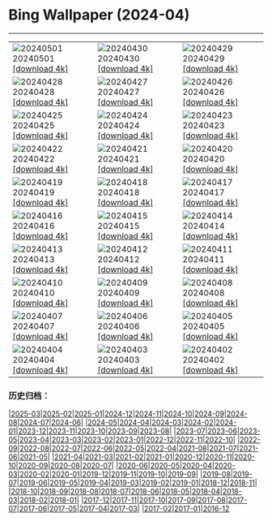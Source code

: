 # Bing Wallpaper (2024-04)
**************

<table><tr><td><img class="wallpaper" src="https://www.bing.com/th?id=OHR.HawaiianLei_IT-IT8543155647_1920x1080.jpg" alt="20240501"> 20240501 <a href="https://www.bing.com/th?id=OHR.HawaiianLei_IT-IT8543155647_UHD.jpg">[download 4k]</a></td><td><img class="wallpaper" src="https://www.bing.com/th?id=OHR.CheetahRain_IT-IT8393286525_1920x1080.jpg" alt="20240430"> 20240430 <a href="https://www.bing.com/th?id=OHR.CheetahRain_IT-IT8393286525_UHD.jpg">[download 4k]</a></td><td><img class="wallpaper" src="https://www.bing.com/th?id=OHR.TulouFujian_IT-IT7939512907_1920x1080.jpg" alt="20240429"> 20240429 <a href="https://www.bing.com/th?id=OHR.TulouFujian_IT-IT7939512907_UHD.jpg">[download 4k]</a></td></tr><tr><td><img class="wallpaper" src="https://www.bing.com/th?id=OHR.GuadalupeTexas_IT-IT7610169822_1920x1080.jpg" alt="20240428"> 20240428 <a href="https://www.bing.com/th?id=OHR.GuadalupeTexas_IT-IT7610169822_UHD.jpg">[download 4k]</a></td><td><img class="wallpaper" src="https://www.bing.com/th?id=OHR.LeucisticHummingbird_IT-IT7331627780_1920x1080.jpg" alt="20240427"> 20240427 <a href="https://www.bing.com/th?id=OHR.LeucisticHummingbird_IT-IT7331627780_UHD.jpg">[download 4k]</a></td><td><img class="wallpaper" src="https://www.bing.com/th?id=OHR.KalalochTree_IT-IT7011475645_1920x1080.jpg" alt="20240426"> 20240426 <a href="https://www.bing.com/th?id=OHR.KalalochTree_IT-IT7011475645_UHD.jpg">[download 4k]</a></td></tr><tr><td><img class="wallpaper" src="https://www.bing.com/th?id=OHR.LiberationOfItaly_IT-IT5702803658_1920x1080.jpg" alt="20240425"> 20240425 <a href="https://www.bing.com/th?id=OHR.LiberationOfItaly_IT-IT5702803658_UHD.jpg">[download 4k]</a></td><td><img class="wallpaper" src="https://www.bing.com/th?id=OHR.TrilliumOntario_IT-IT6051725546_1920x1080.jpg" alt="20240424"> 20240424 <a href="https://www.bing.com/th?id=OHR.TrilliumOntario_IT-IT6051725546_UHD.jpg">[download 4k]</a></td><td><img class="wallpaper" src="https://www.bing.com/th?id=OHR.TrinityDublin_IT-IT5100279268_1920x1080.jpg" alt="20240423"> 20240423 <a href="https://www.bing.com/th?id=OHR.TrinityDublin_IT-IT5100279268_UHD.jpg">[download 4k]</a></td></tr><tr><td><img class="wallpaper" src="https://www.bing.com/th?id=OHR.EarthDayTurtle_IT-IT4132854501_1920x1080.jpg" alt="20240422"> 20240422 <a href="https://www.bing.com/th?id=OHR.EarthDayTurtle_IT-IT4132854501_UHD.jpg">[download 4k]</a></td><td><img class="wallpaper" src="https://www.bing.com/th?id=OHR.CadesCove_IT-IT3109778366_1920x1080.jpg" alt="20240421"> 20240421 <a href="https://www.bing.com/th?id=OHR.CadesCove_IT-IT3109778366_UHD.jpg">[download 4k]</a></td><td><img class="wallpaper" src="https://www.bing.com/th?id=OHR.YellowstoneGeyser_IT-IT0943670017_1920x1080.jpg" alt="20240420"> 20240420 <a href="https://www.bing.com/th?id=OHR.YellowstoneGeyser_IT-IT0943670017_UHD.jpg">[download 4k]</a></td></tr><tr><td><img class="wallpaper" src="https://www.bing.com/th?id=OHR.PerugiaPriori_IT-IT0077173597_1920x1080.jpg" alt="20240419"> 20240419 <a href="https://www.bing.com/th?id=OHR.PerugiaPriori_IT-IT0077173597_UHD.jpg">[download 4k]</a></td><td><img class="wallpaper" src="https://www.bing.com/th?id=OHR.AvilaSpain_IT-IT3101409748_1920x1080.jpg" alt="20240418"> 20240418 <a href="https://www.bing.com/th?id=OHR.AvilaSpain_IT-IT3101409748_UHD.jpg">[download 4k]</a></td><td><img class="wallpaper" src="https://www.bing.com/th?id=OHR.SpringCub_IT-IT3204058586_1920x1080.jpg" alt="20240417"> 20240417 <a href="https://www.bing.com/th?id=OHR.SpringCub_IT-IT3204058586_UHD.jpg">[download 4k]</a></td></tr><tr><td><img class="wallpaper" src="https://www.bing.com/th?id=OHR.UnionSquareNYC_IT-IT3337017060_1920x1080.jpg" alt="20240416"> 20240416 <a href="https://www.bing.com/th?id=OHR.UnionSquareNYC_IT-IT3337017060_UHD.jpg">[download 4k]</a></td><td><img class="wallpaper" src="https://www.bing.com/th?id=OHR.RedBallBelgium_IT-IT3409084305_1920x1080.jpg" alt="20240415"> 20240415 <a href="https://www.bing.com/th?id=OHR.RedBallBelgium_IT-IT3409084305_UHD.jpg">[download 4k]</a></td><td><img class="wallpaper" src="https://www.bing.com/th?id=OHR.AloneSole_IT-IT3498476071_1920x1080.jpg" alt="20240414"> 20240414 <a href="https://www.bing.com/th?id=OHR.AloneSole_IT-IT3498476071_UHD.jpg">[download 4k]</a></td></tr><tr><td><img class="wallpaper" src="https://www.bing.com/th?id=OHR.SpringApple_IT-IT3617593822_1920x1080.jpg" alt="20240413"> 20240413 <a href="https://www.bing.com/th?id=OHR.SpringApple_IT-IT3617593822_UHD.jpg">[download 4k]</a></td><td><img class="wallpaper" src="https://www.bing.com/th?id=OHR.SunsetArchesNP_IT-IT3537789525_1920x1080.jpg" alt="20240412"> 20240412 <a href="https://www.bing.com/th?id=OHR.SunsetArchesNP_IT-IT3537789525_UHD.jpg">[download 4k]</a></td><td><img class="wallpaper" src="https://www.bing.com/th?id=OHR.DragonWaterfall_IT-IT3577761002_1920x1080.jpg" alt="20240411"> 20240411 <a href="https://www.bing.com/th?id=OHR.DragonWaterfall_IT-IT3577761002_UHD.jpg">[download 4k]</a></td></tr><tr><td><img class="wallpaper" src="https://www.bing.com/th?id=OHR.OwlSiblings_IT-IT3656877654_1920x1080.jpg" alt="20240410"> 20240410 <a href="https://www.bing.com/th?id=OHR.OwlSiblings_IT-IT3656877654_UHD.jpg">[download 4k]</a></td><td><img class="wallpaper" src="https://www.bing.com/th?id=OHR.SardiniaSalt_IT-IT3748947428_1920x1080.jpg" alt="20240409"> 20240409 <a href="https://www.bing.com/th?id=OHR.SardiniaSalt_IT-IT3748947428_UHD.jpg">[download 4k]</a></td><td><img class="wallpaper" src="https://www.bing.com/th?id=OHR.HedgehogMeadow_IT-IT3829622276_1920x1080.jpg" alt="20240408"> 20240408 <a href="https://www.bing.com/th?id=OHR.HedgehogMeadow_IT-IT3829622276_UHD.jpg">[download 4k]</a></td></tr><tr><td><img class="wallpaper" src="https://www.bing.com/th?id=OHR.BeaverDenali_IT-IT3876501341_1920x1080.jpg" alt="20240407"> 20240407 <a href="https://www.bing.com/th?id=OHR.BeaverDenali_IT-IT3876501341_UHD.jpg">[download 4k]</a></td><td><img class="wallpaper" src="https://www.bing.com/th?id=OHR.JapanHimeji_IT-IT3790659701_1920x1080.jpg" alt="20240406"> 20240406 <a href="https://www.bing.com/th?id=OHR.JapanHimeji_IT-IT3790659701_UHD.jpg">[download 4k]</a></td><td><img class="wallpaper" src="https://www.bing.com/th?id=OHR.BahamasSpace_IT-IT0834278033_1920x1080.jpg" alt="20240405"> 20240405 <a href="https://www.bing.com/th?id=OHR.BahamasSpace_IT-IT0834278033_UHD.jpg">[download 4k]</a></td></tr><tr><td><img class="wallpaper" src="https://www.bing.com/th?id=OHR.DolomitesSeiserAlm_IT-IT7507692792_1920x1080.jpg" alt="20240404"> 20240404 <a href="https://www.bing.com/th?id=OHR.DolomitesSeiserAlm_IT-IT7507692792_UHD.jpg">[download 4k]</a></td><td><img class="wallpaper" src="https://www.bing.com/th?id=OHR.KyrgyzstanRainbow_IT-IT9404693194_1920x1080.jpg" alt="20240403"> 20240403 <a href="https://www.bing.com/th?id=OHR.KyrgyzstanRainbow_IT-IT9404693194_UHD.jpg">[download 4k]</a></td><td><img class="wallpaper" src="https://www.bing.com/th?id=OHR.JutlandSpring_IT-IT3723976885_1920x1080.jpg" alt="20240402"> 20240402 <a href="https://www.bing.com/th?id=OHR.JutlandSpring_IT-IT3723976885_UHD.jpg">[download 4k]</a></td></tr></table>

### 历史归档：

|[2025-03](/../2025-03/2025-03.md)|[2025-02](/../2025-02/2025-02.md)|[2025-01](/../2025-01/2025-01.md)|[2024-12](/../2024-12/2024-12.md)|[2024-11](/../2024-11/2024-11.md)|[2024-10](/../2024-10/2024-10.md)|[2024-09](/../2024-09/2024-09.md)|[2024-08](/../2024-08/2024-08.md)|[2024-07](/../2024-07/2024-07.md)|[2024-06](/../2024-06/2024-06.md)|
|[2024-05](/../2024-05/2024-05.md)|[2024-04](/2024-04.md)|[2024-03](/../2024-03/2024-03.md)|[2024-02](/../2024-02/2024-02.md)|[2024-01](/../2024-01/2024-01.md)|[2023-12](/../2023-12/2023-12.md)|[2023-11](/../2023-11/2023-11.md)|[2023-10](/../2023-10/2023-10.md)|[2023-09](/../2023-09/2023-09.md)|[2023-08](/../2023-08/2023-08.md)|
|[2023-07](/../2023-07/2023-07.md)|[2023-06](/../2023-06/2023-06.md)|[2023-05](/../2023-05/2023-05.md)|[2023-04](/../2023-04/2023-04.md)|[2023-03](/../2023-03/2023-03.md)|[2023-02](/../2023-02/2023-02.md)|[2023-01](/../2023-01/2023-01.md)|[2022-12](/../2022-12/2022-12.md)|[2022-11](/../2022-11/2022-11.md)|[2022-10](/../2022-10/2022-10.md)|
|[2022-09](/../2022-09/2022-09.md)|[2022-08](/../2022-08/2022-08.md)|[2022-07](/../2022-07/2022-07.md)|[2022-06](/../2022-06/2022-06.md)|[2022-05](/../2022-05/2022-05.md)|[2022-04](/../2022-04/2022-04.md)|[2021-08](/../2021-08/2021-08.md)|[2021-07](/../2021-07/2021-07.md)|[2021-06](/../2021-06/2021-06.md)|[2021-05](/../2021-05/2021-05.md)|
|[2021-04](/../2021-04/2021-04.md)|[2021-03](/../2021-03/2021-03.md)|[2021-02](/../2021-02/2021-02.md)|[2021-01](/../2021-01/2021-01.md)|[2020-12](/../2020-12/2020-12.md)|[2020-11](/../2020-11/2020-11.md)|[2020-10](/../2020-10/2020-10.md)|[2020-09](/../2020-09/2020-09.md)|[2020-08](/../2020-08/2020-08.md)|[2020-07](/../2020-07/2020-07.md)|
|[2020-06](/../2020-06/2020-06.md)|[2020-05](/../2020-05/2020-05.md)|[2020-04](/../2020-04/2020-04.md)|[2020-03](/../2020-03/2020-03.md)|[2020-02](/../2020-02/2020-02.md)|[2020-01](/../2020-01/2020-01.md)|[2019-12](/../2019-12/2019-12.md)|[2019-11](/../2019-11/2019-11.md)|[2019-10](/../2019-10/2019-10.md)|[2019-09](/../2019-09/2019-09.md)|
|[2019-08](/../2019-08/2019-08.md)|[2019-07](/../2019-07/2019-07.md)|[2019-06](/../2019-06/2019-06.md)|[2019-05](/../2019-05/2019-05.md)|[2019-04](/../2019-04/2019-04.md)|[2019-03](/../2019-03/2019-03.md)|[2019-02](/../2019-02/2019-02.md)|[2019-01](/../2019-01/2019-01.md)|[2018-12](/../2018-12/2018-12.md)|[2018-11](/../2018-11/2018-11.md)|
|[2018-10](/../2018-10/2018-10.md)|[2018-09](/../2018-09/2018-09.md)|[2018-08](/../2018-08/2018-08.md)|[2018-07](/../2018-07/2018-07.md)|[2018-06](/../2018-06/2018-06.md)|[2018-05](/../2018-05/2018-05.md)|[2018-04](/../2018-04/2018-04.md)|[2018-03](/../2018-03/2018-03.md)|[2018-02](/../2018-02/2018-02.md)|[2018-01](/../2018-01/2018-01.md)|
|[2017-12](/../2017-12/2017-12.md)|[2017-11](/../2017-11/2017-11.md)|[2017-10](/../2017-10/2017-10.md)|[2017-09](/../2017-09/2017-09.md)|[2017-08](/../2017-08/2017-08.md)|[2017-07](/../2017-07/2017-07.md)|[2017-06](/../2017-06/2017-06.md)|[2017-05](/../2017-05/2017-05.md)|[2017-04](/../2017-04/2017-04.md)|[2017-03](/../2017-03/2017-03.md)|
|[2017-02](/../2017-02/2017-02.md)|[2017-01](/../2017-01/2017-01.md)|[2016-12](/../2016-12/2016-12.md)
